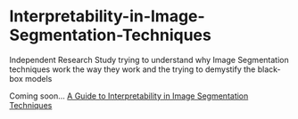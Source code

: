 # Interpretability-in-Image-Segmentation-Techniques
Independent Research Study trying to understand why Image Segmentation techniques work the way they work and the trying to demystify the black-box models

Coming soon...
[A Guide to Interpretability in Image Segmentation Techniques](https://interpretability-in-image-segmentation-techniques.readthedocs.io/en/latest/)


